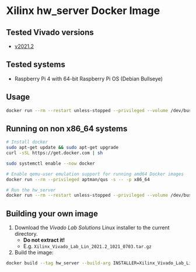 # Xilinx hw_server Docker Image

## Tested Vivado versions

- [v2021.2](https://hub.docker.com/layers/stv0g/hw_server/v2021.2/images/sha256-f313302910f88244cee6593d2a6ffb542b74ff044484c445e83d978b45046cfd?context=explore)

## Tested systems

- Raspberry Pi 4 with 64-bit Raspberry Pi OS (Debian Bullseye)

## Usage

```bash
docker run --rm --restart unless-stopped --privileged --volume /dev/bus/usb:/dev/bus/usb --publish 3121:3121 --detach stv0g/hw_server:v2021.2
```

## Running on non x86_64 systems


```bash
# Install docker
sudo apt-get update && sudo apt-get upgrade
curl -sSL https://get.docker.com | sh

sudo systemctl enable --now docker

# Enable qemu-user emulation support for running amd64 Docker images
docker run --rm --privileged aptman/qus -s -- -p x86_64

# Run the hw_server
docker run --rm --restart unless-stopped --privileged --volume /dev/bus/usb:/dev/bus/usb --publish 3121:3121 --detach stv0g/hw_server:v2021.2
```

## Building your own image

1. Download the _Vivado Lab Solutions_ Linux installer to the current directory.
   - **Do not extract it!**
   - E.g. `Xilinx_Vivado_Lab_Lin_2021.2_1021_0703.tar.gz`
2. Build the image:

```bash
docker build --tag hw_server --build-arg INSTALLER=Xilinx_Vivado_Lab_Lin_2021.2_1021_0703.tar.gz .
```
